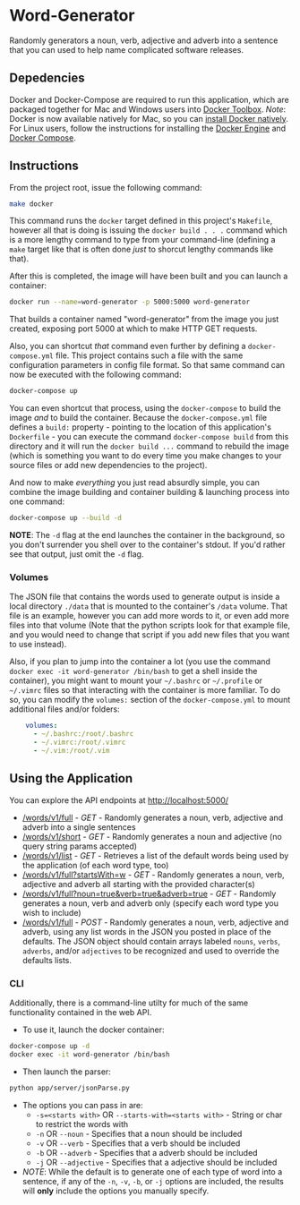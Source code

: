 # Word-Generator

Randomly generators a noun, verb, adjective and adverb into a sentence that you can used to help name complicated software releases.

## Depedencies

Docker and Docker-Compose are required to run this application, which are packaged together for Mac and Windows users into [Docker Toolbox](https://www.docker.com/products/docker-toolbox). _Note_: Docker is now available natively for Mac, so you can [install Docker natively](https://docs.docker.com/docker-for-mac/). For Linux users, follow the instructions for installing the [Docker Engine](https://docs.docker.com/engine/installation/) and [Docker Compose](https://docs.docker.com/compose/install/).

## Instructions

From the project root, issue the following command: 

```bash
make docker 
```

This command runs the `docker` target defined in this project's `Makefile`, however all that is doing is issuing the `docker build . . .` command which is a more lengthy command to type from your command-line (defining a `make` target like that is often done _just_ to shorcut lengthy commands like that).

After this is completed, the image will have been built and you can launch a container:

```bash
docker run --name=word-generator -p 5000:5000 word-generator
```

That builds a container named "word-generator" from the image you just created, exposing port 5000 at which to make HTTP GET requests.

Also, you can shortcut _that_ command even further by defining a `docker-compose.yml` file. This project contains such a file with the same configuration parameters in config file format. So that same command can now be executed with the following command:

```bash
docker-compose up
```

You can even shortcut that process, using the `docker-compose` to build the image _and_ to build the container. Because the `docker-compose.yml` file defines a `build:` property - pointing to the location of this application's `Dockerfile` - you can execute the command `docker-compose build` from this directory and it will run the `docker build ...` command to rebuild the image (which is something you want to do every time you make changes to your source files or add new dependencies to the project).

And now to make _everything_ you just read absurdly simple, you can combine the image building and container building & launching process into one command:

```bash
docker-compose up --build -d
```

__NOTE__: The `-d` flag at the end launches the container in the background, so you don't surrender you shell over to the container's stdout. If you'd rather see that output, just omit the `-d` flag.

### Volumes

The JSON file that contains the words used to generate output is inside a local directory `./data` that is mounted to the container's `/data` volume. That file is an example, however you can add more words to it, or even add more files into that volume (Note that the python scripts look for that example file, and you would need to change that script if you add new files that you want to use instead).

Also, if you plan to jump into the container a lot (you use the command `docker exec -it word-generator /bin/bash` to get a shell inside the container), you might want to mount your `~/.bashrc` or `~/.profile` or `~/.vimrc` files so that interacting with the container is more familiar. To do so, you can modify the `volumes:` section of the `docker-compose.yml` to mount additional files and/or folders:

```yml
    volumes:
      - ~/.bashrc:/root/.bashrc
      - ~/.vimrc:/root/.vimrc
      - ~/.vim:/root/.vim
```

## Using the Application

You can explore the API endpoints at [http://localhost:5000/](http://locahost:5000/)

*  [/words/v1/full](http://locahost:5000/words/v1/full) - _GET_ - Randomly generates a noun, verb, adjective and adverb into a single sentences
*  [/words/v1/short](http://locahost:5000/words/v1/short) - _GET_ - Randomly generates a noun and adjective (no query string params accepted)
*  [/words/v1/list](http://locahost:5000/words/v1/list) - _GET_ - Retrieves a list of the default words being used by the application (of each word type, too)
*  [/words/v1/full?startsWith=w](http://locahost:5000/words/v1/full?startsWith=w) - _GET_ - Randomly generates a noun, verb, adjective and adverb all starting with the provided character(s)
*  [/words/v1/full?noun=true&verb=true&adverb=true](http://locahost:5000/words/v1/full?noun=true&verb=true&adverb=true) - _GET_ - Randomly generates a noun, verb and adverb only (specify each word type you wish to include)
*  [/words/v1/full](http://localhost:5000/words/v1/full) - _POST_ - Randomly generates a noun, verb, adjective and adverb, using any list words in the JSON you posted in place of the defaults. The JSON object should contain arrays labeled `nouns`, `verbs`, `adverbs`, and/or `adjectives` to be recognized and used to override the defaults lists.

### CLI

Additionally, there is a command-line utilty for much of the same functionality contained in the web API.

  * To use it, launch the docker container:

```bash
docker-compose up -d
docker exec -it word-generator /bin/bash
```

  * Then launch the parser:

```bash
python app/server/jsonParse.py
```

  * The options you can pass in are:
    * `-s=<starts with>` OR `--starts-with=<starts with>` - String or char to restrict the words with
    * `-n` OR `--noun` - Specifies that a noun should be included
    * `-v` OR `--verb` - Specifies that a verb should be included
    * `-b` OR `--adverb` - Specifies that a adverb should be included
    * `-j` OR `--adjective` - Specifies that a adjective should be included
  * _NOTE_: While the default is to generate one of each type of word into a sentence, if any of the `-n`, `-v`, `-b`, or `-j` options are included, the results will __only__ include the options you manually specify.
